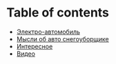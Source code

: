 # Table of contents

* [Электро-автомобиль](README.md)
* [Мысли об авто снегоуборщике](mysli.md)
* [Интересное](interesnoe.md)
* [Видео](video.md)

